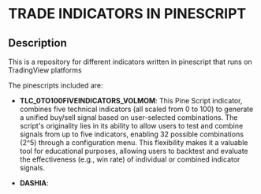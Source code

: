 # TRADE INDICATORS IN PINESCRIPT

## Description

This is a repository for different indicators written in pinescript that runs on TradingView platforms

The pinescripts included are:
- **TLC_0TO100FIVEINDICATORS_VOLMOM**:
  This Pine Script indicator, combines five technical indicators (all scaled from 0 to 100) to generate a unified buy/sell signal based on user-selected combinations. The script's originality lies in its ability to allow users to test and combine signals from up to five indicators, enabling 32 possible combinations (2^5) through a configuration menu. This flexibility makes it a valuable tool for educational purposes, allowing users to backtest and evaluate the effectiveness (e.g., win rate) of individual or combined indicator signals.

- **DASHIA**:

